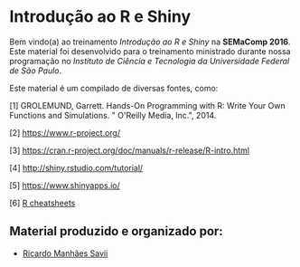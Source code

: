 # Introdução ao R e Shiny

Bem vindo(a) ao treinamento *Introdução ao R e Shiny* na **SEMaComp 2016**. Este material foi desenvolvido para o treinamento ministrado durante nossa programação no *Instituto de Ciência e Tecnologia da Universidade Federal de São Paulo*.

Este material é um compilado de diversas fontes, como:

[1] GROLEMUND, Garrett. Hands-On Programming with R: Write Your Own Functions and Simulations. " O'Reilly Media, Inc.", 2014.

[2] https://www.r-project.org/

[3] https://cran.r-project.org/doc/manuals/r-release/R-intro.html

[4] http://shiny.rstudio.com/tutorial/

[5] https://www.shinyapps.io/

[6] [R cheatsheets](https://www.rstudio.com/resources/cheatsheets/)


## Material produzido e organizado por:

* [Ricardo Manhães Savii](https://github.com/ricoms)
